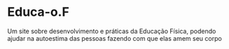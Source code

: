 # Educa-o.F
Um site sobre desenvolvimento e práticas da Educação Física, podendo ajudar na autoestima das pessoas fazendo com que elas amem seu corpo
